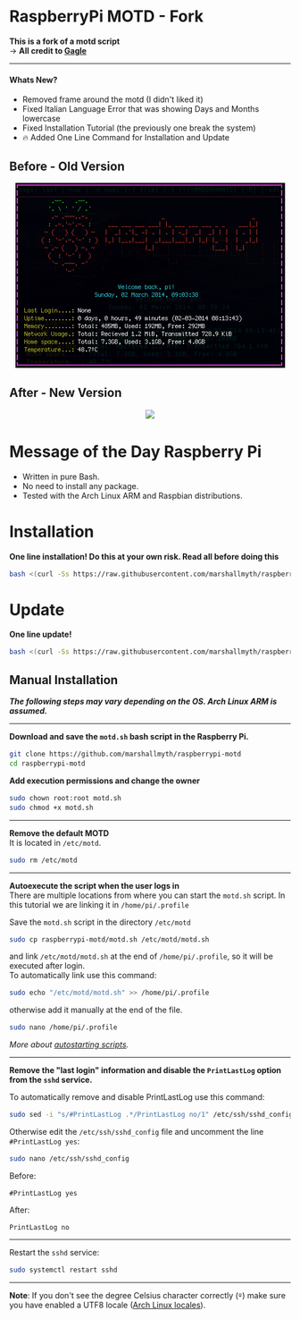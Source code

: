 RaspberryPi MOTD - Fork
====

   **This is a fork of a motd script**                          
   → **All credit to [Gagle](https://github.com/gagle/raspberrypi-motd)**
   
 ---
#### Whats New?

 - Removed frame around the motd (I didn't liked it)
 - Fixed Italian Language Error that was showing Days and Months lowercase
 - Fixed Installation Tutorial (the previously one break the system)
- 🔥 Added One Line Command for Installation and Update

## Before - Old Version
<p align="center">
  <img src="https://github.com/gagle/raspberrypi-motd/blob/master/motd.png?raw=true"/>
</p>

## After - New Version
<p align="center">
  <img src="https://github.com/marshallmyth/raspberrypi-motd/blob/master/motd-noframe.png?raw=true"/>
</p>

# Message of the Day Raspberry Pi

- Written in pure Bash. 
- No need to install any package. 
- Tested with the Arch Linux ARM and Raspbian distributions.

# Installation
**One line installation! Do this at your own risk. Read all before doing this**                     
```bash
bash <(curl -Ss https://raw.githubusercontent.com/marshallmyth/raspberrypi-motd/master/motdinstall.sh)
```
# Update
**One line update!**
```bash
bash <(curl -Ss https://raw.githubusercontent.com/marshallmyth/raspberrypi-motd/master/motdupdate.sh)
```
## Manual Installation
***The following steps may vary depending on the OS. Arch Linux ARM is assumed.***

---

**Download and save the `motd.sh` bash script in the Raspberry Pi.** 
```bash
git clone https://github.com/marshallmyth/raspberrypi-motd
cd raspberrypi-motd
```

**Add execution permissions and change the owner**

```bash
sudo chown root:root motd.sh
sudo chmod +x motd.sh
```
---
 **Remove the default MOTD**            
 It is located in `/etc/motd`.
  ```bash
sudo rm /etc/motd
  ```
  
  ---
**Autoexecute the script when the user logs in**              
There are multiple locations from where you can start the `motd.sh` script. In this tutorial we are linking it in `/home/pi/.profile`

Save the `motd.sh` script in the directory `/etc/motd`
```bash
sudo cp raspberrypi-motd/motd.sh /etc/motd/motd.sh
  ```
and link `/etc/motd/motd.sh` at the end of `/home/pi/.profile`, so it will be executed after login.      
To automatically link use this command:
```bash
sudo echo "/etc/motd/motd.sh" >> /home/pi/.profile
  ```
otherwise add it manually at the end of the file.
```bash
sudo nano /home/pi/.profile
  ```
*More about [autostarting scripts](https://wiki.archlinux.org/index.php/Bash#Configuration_file_sourcing_order_at_startup).*

  ---
**Remove the "last login" information and disable the `PrintLastLog` option from the `sshd` service.** 

To automatically remove and disable PrintLastLog use this command:
```bash
sudo sed -i "s/#PrintLastLog .*/PrintLastLog no/1" /etc/ssh/sshd_config
  ```
Otherwise edit the `/etc/ssh/sshd_config` file and uncomment the line `#PrintLastLog yes`:
  
  ```bash
sudo nano /etc/ssh/sshd_config
  ```
  
  Before:
  
  ```text
  #PrintLastLog yes
  ```
  
  After:
  
  ```text
  PrintLastLog no
  ```
  
  ---
  Restart the `sshd` service:
  
  ```bash
sudo systemctl restart sshd
  ```
---
**Note**: If you don't see the degree Celsius character correctly (`º`) make sure you have enabled a UTF8 locale ([Arch Linux locales](https://wiki.archlinux.org/index.php/locale)).
